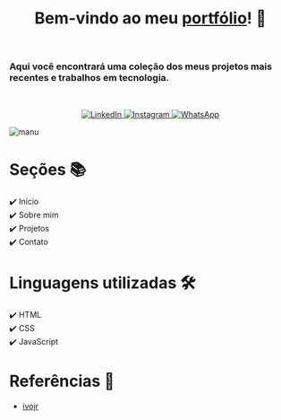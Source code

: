 <h1 align="center">
  <b>Bem-vindo ao meu <a href="https://manuggetts.github.io/">portfólio</a>! 🚀</b>
</h1>
<br>

<h3>
  Aqui você encontrará uma coleção dos meus projetos mais recentes e trabalhos em tecnologia.
</h3> <br>

<p align="center">
  <a href="https://linkedin.com/in/manuella-oliveira-02b369192/" target="blank_">
    <img src="https://img.shields.io/badge/LinkedIn-0077B5?style=for-the-badge&logo=linkedin&logoColor=white" alt="LinkedIn">
  </a>
  
  <a href="https://instagram.com/manuggetts" target="blank_">
    <img src="https://img.shields.io/badge/Instagram-E4405F?style=for-the-badge&logo=instagram&logoColor=white" alt="Instagram">
  </a>
  
  <a href="https://wa.me/11953308167" target="blank_">
    <img src="https://img.shields.io/badge/WhatsApp-25D366?style=for-the-badge&logo=whatsapp&logoColor=white" alt="WhatsApp">
  </a>
</p>

![manu](https://github.com/manuggetts/portfolio/assets/141872152/2d3f3d07-a1a7-47a6-9205-6f65e11084d4)

# Seções 📚
✔️ Início <br>
✔️ Sobre mim <br>
✔️ Projetos <br>
✔️ Contato

# Linguagens utilizadas 🛠️
✔️ HTML <br>
✔️ CSS <br>
✔️ JavaScript <br>

# Referências 📌
- <a href="https://www.youtube.com/@_ivojr" target="_blank">ivojr</a>
